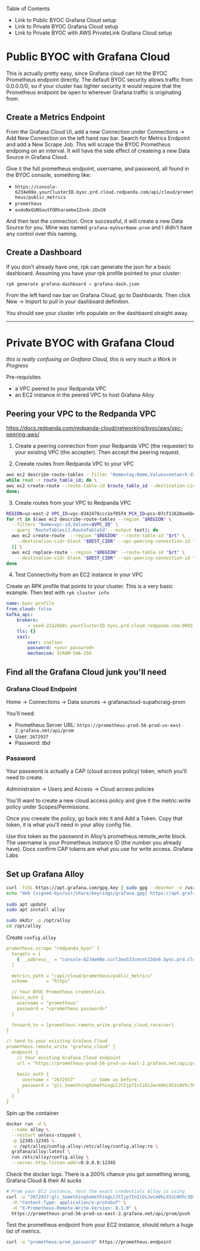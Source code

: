 Table of Contents
* Link to Public BYOC Grafana Cloud setup
* Link to Private BYOC Grafana Cloud setup
* Link to Private BYOC with AWS PrivateLink Grafana Cloud setup


# Public BYOC with Grafana Cloud

This is actually pretty easy, since Grafana cloud can hit the BYOC Prometheus endpoint directly.    The default BYOC security allows traffic from 0.0.0.0/0, so if your cluster has tighter security it would require that the Prometheus endpoint be open to wherever Grafana traffic is originating from.

## Create a Metrics Endpoint

From the Grafana Cloud UI, add a new Connection under Connections -> Add New Connection on the left hand nav bar.   Search for Metrics Endpoint and add a New Scrape Job.    This will scrape the BYOC Prometheus endpoing on an interval.   It will have the side effect of createing a new Data Source in Grafana Cloud.

Give it the full prometheus endpoint, username, and password, all found in the BYOC console, something like:

* `https://console-6234e08e.yourClusterID.byoc.prd.cloud.redpanda.com/api/cloud/prometheus/public_metrics`
* `prometheus`
* `exdoNxGUNSoutFORharambeIZnok-2OvG9`

And then test the connection.   Once successful, it will create a new Data Source for you.   Mine was named `grafana-myUserName-prom` and I didn't have any control over this naming.   


## Create a Dashboard

If you don't already have one, rpk can generate the json for a basic dashboard.  Assuming you have your rpk profile pointed to your cluster:

```bash
rpk generate grafana-dashboard > grafana-dash.json
```

From the left hand nav bar on Grafana Cloud, go to Dashboards.   Then click New -> Import to pull in your dashboard definition.

You should see your cluster info populate on the dashbaord straight away.

---

# Private BYOC with Grafana Cloud

_this is really confusing on Grafana Cloud, this is very much a Work in Progress_

Pre-requisites
* a VPC peered to your Redpanda VPC
* an EC2 instance in the peered VPC to host Grafana Alloy

## Peering your VPC to the Redpanda VPC

https://docs.redpanda.com/redpanda-cloud/networking/byoc/aws/vpc-peering-aws/

1.  Create a peering connection from your Redpanda VPC (the requester) to your existing VPC (the accepter).  Then accept the peering request.

2.  Creeate routes from Redpanda VPC to your VPC

```bash
aws ec2 describe-route-tables --filter "Name=tag:Name,Values=network-d327sjl5akisag7hahgg" "Name=tag:purpose,Values=private" | jq -r '.RouteTables[].RouteTableId' | \
while read -r route_table_id; do \
aws ec2 create-route --route-table-id $route_table_id --destination-cidr-block 10.100.0.0/16 --vpc-peering-connection-id pcx-07cf11620ae6bda66; \
done;
```

3.  Create routes from your VPC to Redpanda VPC

```bash
REGION=us-east-2 VPC_ID=vpc-0342476ccc1ef05f4 PCX_ID=pcx-07cf11620ae6bda66 DEST_CIDR=10.30.0.0/16; \
for rt in $(aws ec2 describe-route-tables --region "$REGION" \
  --filters "Name=vpc-id,Values=$VPC_ID" \
  --query 'RouteTables[].RouteTableId' --output text); do
  aws ec2 create-route  --region "$REGION" --route-table-id "$rt" \
    --destination-cidr-block "$DEST_CIDR" --vpc-peering-connection-id "$PCX_ID" \
  || \
  aws ec2 replace-route --region "$REGION" --route-table-id "$rt" \
    --destination-cidr-block "$DEST_CIDR" --vpc-peering-connection-id "$PCX_ID";
done
```

4.  Test Connectivity from an EC2 instance in your VPC

Create an RPK profile that points to your cluster.   This is a very basic example.  Then test with `rpk cluster info`

```yaml
name: byoc-profile
from_cloud: false
kafka_api:
    brokers:
        - seed-22a26b8c.yourClusterID.byoc.prd.cloud.redpanda.com:9092
    tls: {}
    sasl:
        user: cnelson
        password: <your passwrod>
        mechanism: SCRAM-SHA-256
```

## Find all the Grafana Cloud junk you'll need

### Grafana Cloud Endpoint

Home -> Connections -> Data sources -> grafanacloud-supahcraig-prom

You'll need:
* Prometheus Server URL:   `https://prometheus-prod-56-prod-us-east-2.grafana.net/api/prom`
* User: `2672937`
* Password:   _tbd_

### Password

Your password is actually a CAP (cloud access policy) token, which you'll need to create.

Administraion -> Users and Access -> Cloud access policies

You'lll want to create a new cloud access policy and give it the metric:write policy under Scopes/Permissions.

Once you creeate the policy, go back into it and Add a Token.    Copy that token, it is what you'll need in your alloy config file.

Use this token as the password in Alloy’s prometheus.remote_write block. The username is your Prometheus instance ID (the number you already have). Docs confirm CAP tokens are what you use for write access. 
Grafana Labs



## Set up Grafana Alloy

```bash
curl -fsSL https://apt.grafana.com/gpg.key | sudo gpg --dearmor -o /usr/share/keyrings/grafana.gpg  
echo "deb [signed-by=/usr/share/keyrings/grafana.gpg] https://apt.grafana.com stable main" | sudo tee /etc/apt/sources.list.d/grafana.list  
  
sudo apt update  
sudo apt install alloy
```

```bash
sudo mkdir -p /opt/alloy  
cd /opt/alloy
```

Create `config.alloy`

```yaml
prometheus.scrape "redpanda_byoc" {
  targets = [
    { __address__ = "console-6234e08e.curl3eo533cmsnt23dv0.byoc.prd.cloud.redpanda.com" },
  ]

  metrics_path = "/api/cloud/prometheus/public_metrics"
  scheme       = "https"

  // Your BYOC Prometheus credentials
  basic_auth {
    username = "prometheus"
    password = "<prometheus password>"
  }

  forward_to = [prometheus.remote_write.grafana_cloud.receiver]
}

// Send to your existing Grafana Cloud
prometheus.remote_write "grafana_cloud" {
  endpoint {
    // Your existing Grafana Cloud endpoint
    url = "https://prometheus-prod-56-prod-us-east-2.grafana.net/api/prom/push"

    basic_auth {
      username = "2672937"      // Same as before
      password = "glc_SomethingSomethingLCJtIjp7InIiOiJwcm9kLXVzLWVhc3QtMCJ9fQ=="
    }
  }
}
```




Spin up the container
```bash
docker run -d \
  --name alloy \
  --restart unless-stopped \
  -p 12345:12345 \
  -v /opt/alloy/config.alloy:/etc/alloy/config.alloy:ro \
  grafana/alloy:latest \
  run /etc/alloy/config.alloy \
  --server.http.listen-addr=0.0.0.0:12345
```

Check the docker logs.  There is a 200% chance you got something wrong, Grafana Cloud & their AI _sucks_

```bash
# From your EC2 instance, test the exact credentials Alloy is using  
curl -u "2672937:glc_SomethingSomethingLCJtIjp7InIiOiJwcm9kLXVzLWVhc3QtMCJ9fQ==" \
  -H "Content-Type: application/x-protobuf" \
  -H "X-Prometheus-Remote-Write-Version: 0.1.0" \
  https://prometheus-prod-56-prod-us-east-2.grafana.net/api/prom/push
```


Test the prometheus endpoint from your EC2 instance, should return a huge list of metrics.

```bash
curl -u "prometheus:prom_password" https://prometheus.endpoint
```

